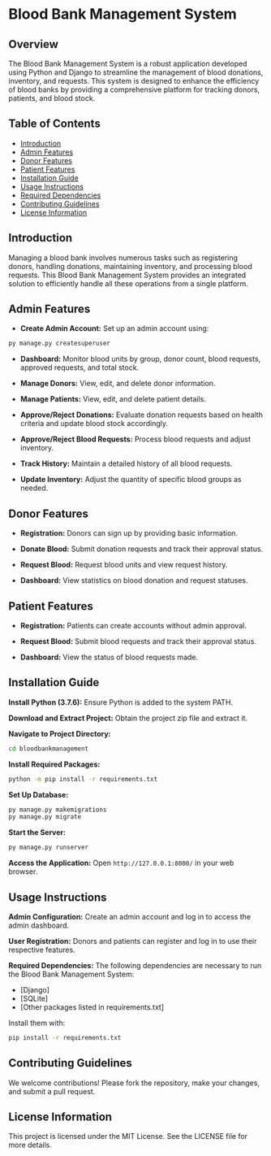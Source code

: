 # **Blood Bank Management System**

## **Overview**
The Blood Bank Management System is a robust application developed using Python and Django to streamline the management of blood donations, inventory, and requests. This system is designed to enhance the efficiency of blood banks by providing a comprehensive platform for tracking donors, patients, and blood stock.

## **Table of Contents**
- [Introduction](#introduction)
- [Admin Features](#admin-features)
- [Donor Features](#donor-features)
- [Patient Features](#patient-features)
- [Installation Guide](#installation-guide)
- [Usage Instructions](#usage-instructions)
- [Required Dependencies](#required-dependencies)
- [Contributing Guidelines](#contributing-guidelines)
- [License Information](#license-information)


## **Introduction**
Managing a blood bank involves numerous tasks such as registering donors, handling donations, maintaining inventory, and processing blood requests. This Blood Bank Management System provides an integrated solution to efficiently handle all these operations from a single platform.


## **Admin Features**
- **Create Admin Account:** Set up an admin account using:
```bash
py manage.py createsuperuser
```
- **Dashboard:** Monitor blood units by group, donor count, blood requests, approved requests, and total stock.

- **Manage Donors:** View, edit, and delete donor information.

- **Manage Patients:** View, edit, and delete patient details.

- **Approve/Reject Donations:** Evaluate donation requests based on health criteria and update blood stock accordingly.

- **Approve/Reject Blood Requests:** Process blood requests and adjust inventory.

- **Track History:** Maintain a detailed history of all blood requests.

- **Update Inventory:** Adjust the quantity of specific blood groups as needed.

## **Donor Features**
- **Registration:** Donors can sign up by providing basic information.

- **Donate Blood:** Submit donation requests and track their approval status.

- **Request Blood:** Request blood units and view request history.

- **Dashboard:** View statistics on blood donation and request statuses.

## **Patient Features**
- **Registration:** Patients can create accounts without admin approval.

- **Request Blood:** Submit blood requests and track their approval status.

- **Dashboard:** View the status of blood requests made.

## **Installation Guide**
**Install Python (3.7.6):** Ensure Python is added to the system PATH.

**Download and Extract Project:** Obtain the project zip file and extract it.

**Navigate to Project Directory:**

```bash
cd bloodbankmanagement
```
**Install Required Packages:**
```bash
python -m pip install -r requirements.txt
```
**Set Up Database:**
```bash
py manage.py makemigrations
py manage.py migrate
```
**Start the Server:**
```bash
py manage.py runserver
```
**Access the Application:**
Open ```http://127.0.0.1:8000/``` in your web browser.

## **Usage Instructions**

**Admin Configuration:**
Create an admin account and log in to access the admin dashboard.

**User Registration:**
Donors and patients can register and log in to use their respective features.

**Required Dependencies:**
The following dependencies are necessary to run the Blood Bank Management System:

- [Django]
- [SQLite]
- [Other packages listed in requirements.txt]

Install them with:
```bash
pip install -r requirements.txt
```

## **Contributing Guidelines** 
We welcome contributions! Please fork the repository, make your changes, and submit a pull request.

## **License Information**
This project is licensed under the MIT License. See the LICENSE file for more details.
